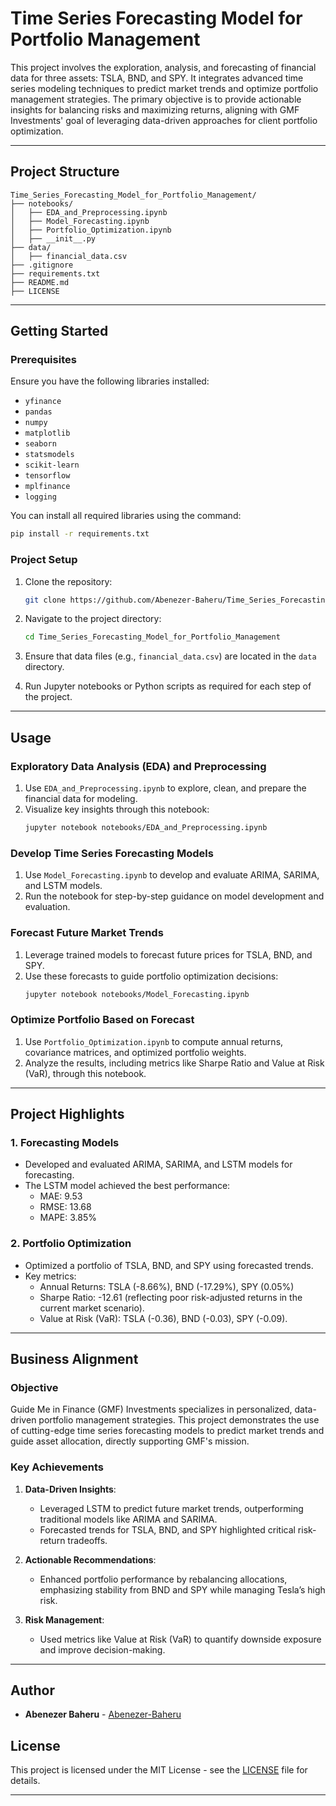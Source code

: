 # **Time Series Forecasting Model for Portfolio Management**

This project involves the exploration, analysis, and forecasting of financial data for three assets: TSLA, BND, and SPY. It integrates advanced time series modeling techniques to predict market trends and optimize portfolio management strategies. The primary objective is to provide actionable insights for balancing risks and maximizing returns, aligning with GMF Investments' goal of leveraging data-driven approaches for client portfolio optimization.

---

## **Project Structure**

```
Time_Series_Forecasting_Model_for_Portfolio_Management/
├── notebooks/
│   ├── EDA_and_Preprocessing.ipynb
│   ├── Model_Forecasting.ipynb
│   ├── Portfolio_Optimization.ipynb
│   ├── __init__.py
├── data/
│   ├── financial_data.csv
├── .gitignore
├── requirements.txt
├── README.md
├── LICENSE
```

---

## **Getting Started**

### **Prerequisites**

Ensure you have the following libraries installed:

- `yfinance`
- `pandas`
- `numpy`
- `matplotlib`
- `seaborn`
- `statsmodels`
- `scikit-learn`
- `tensorflow`
- `mplfinance`
- `logging`

You can install all required libraries using the command:

```bash
pip install -r requirements.txt
```

### **Project Setup**

1. Clone the repository:
   ```bash
   git clone https://github.com/Abenezer-Baheru/Time_Series_Forecasting_Model_for_Portfolio_Management.git
   ```

2. Navigate to the project directory:
   ```bash
   cd Time_Series_Forecasting_Model_for_Portfolio_Management
   ```

3. Ensure that data files (e.g., `financial_data.csv`) are located in the `data` directory.

4. Run Jupyter notebooks or Python scripts as required for each step of the project.

---

## **Usage**

### **Exploratory Data Analysis (EDA) and Preprocessing**

1. Use `EDA_and_Preprocessing.ipynb` to explore, clean, and prepare the financial data for modeling.
2. Visualize key insights through this notebook:
   ```bash
   jupyter notebook notebooks/EDA_and_Preprocessing.ipynb
   ```

### **Develop Time Series Forecasting Models**

1. Use `Model_Forecasting.ipynb` to develop and evaluate ARIMA, SARIMA, and LSTM models.
2. Run the notebook for step-by-step guidance on model development and evaluation.

### **Forecast Future Market Trends**

1. Leverage trained models to forecast future prices for TSLA, BND, and SPY.
2. Use these forecasts to guide portfolio optimization decisions:
   ```bash
   jupyter notebook notebooks/Model_Forecasting.ipynb
   ```

### **Optimize Portfolio Based on Forecast**

1. Use `Portfolio_Optimization.ipynb` to compute annual returns, covariance matrices, and optimized portfolio weights.
2. Analyze the results, including metrics like Sharpe Ratio and Value at Risk (VaR), through this notebook.

---

## **Project Highlights**

### **1. Forecasting Models**
- Developed and evaluated ARIMA, SARIMA, and LSTM models for forecasting.
- The LSTM model achieved the best performance:
  - MAE: 9.53
  - RMSE: 13.68
  - MAPE: 3.85%

### **2. Portfolio Optimization**
- Optimized a portfolio of TSLA, BND, and SPY using forecasted trends.
- Key metrics:
  - Annual Returns: TSLA (-8.66%), BND (-17.29%), SPY (0.05%)
  - Sharpe Ratio: -12.61 (reflecting poor risk-adjusted returns in the current market scenario).
  - Value at Risk (VaR): TSLA (-0.36), BND (-0.03), SPY (-0.09).

---

## **Business Alignment**

### **Objective**
Guide Me in Finance (GMF) Investments specializes in personalized, data-driven portfolio management strategies. This project demonstrates the use of cutting-edge time series forecasting models to predict market trends and guide asset allocation, directly supporting GMF's mission.

### **Key Achievements**
1. **Data-Driven Insights**:
   - Leveraged LSTM to predict future market trends, outperforming traditional models like ARIMA and SARIMA.
   - Forecasted trends for TSLA, BND, and SPY highlighted critical risk-return tradeoffs.

2. **Actionable Recommendations**:
   - Enhanced portfolio performance by rebalancing allocations, emphasizing stability from BND and SPY while managing Tesla’s high risk.

3. **Risk Management**:
   - Used metrics like Value at Risk (VaR) to quantify downside exposure and improve decision-making.

---

## **Author**
- **Abenezer Baheru** - [Abenezer-Baheru](https://github.com/Abenezer-Baheru)

## **License**
This project is licensed under the MIT License - see the [LICENSE](LICENSE) file for details.

---

